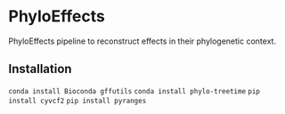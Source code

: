 # PhyloEffects
PhyloEffects pipeline to reconstruct effects in their phylogenetic context.

## Installation
```conda install Bioconda gffutils```
```conda install phylo-treetime```
```pip install cyvcf2```
```pip install pyranges```
